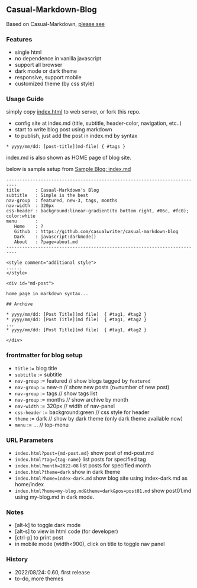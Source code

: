## Casual-Markdown-Blog
Based on Casual-Markdown, [please see](https://casualwriter.github.io/casual-markdown/blog)


### Features

* single html
* no dependence in vanilla javascript
* support all browser
* dark mode or dark theme
* responsive, support mobile
* customized theme (by css style)

### Usage Guide

simply copy [index.html](https://github.com/casualwriter/casual-markdown-page/blob/main/source/index.html) to web server, or fork this repo. 

* config site at index.md (title, subtitle, header-color, navigation, etc..)
* start to write blog post using markdown
* to publish, just add the post in index.md by syntax 

~~~
* yyyy/mm/dd: [post-title](md-file) { #tags }
~~~

index.md is also shown as HOME page of blog site. 

below is sample setup from [Sample Blog: index.md](https://raw.githubusercontent.com/casualwriter/casual-markdown-blog/main/source/index.md)

~~~  
--------------------------------------------------------------------------
title      : Casual-Markdown's Blog 
subtitle   : Simple is the best
nav-group  : featured, new-3, tags, months
nav-width  : 320px
css-header : background:linear-gradient(to bottom right, #06c, #fc0); color:white
menu       : 
   Home    : ?
   Github  : https://github.com/casualwriter/casual-markdown-blog
   Dark    : javascript:darkmode()
   About   : ?page=about.md
--------------------------------------------------------------------------

<style comment="additional style">
......
</style>

<div id="md-post">

home page in markdown syntax...

## Archive

* yyyy/mm/dd: [Post Title](md file)  { #tag1, #tag2 }
* yyyy/mm/dd: [Post Title](md file)  { #tag1, #tag2 }
...
* yyyy/mm/dd: [Post Title](md file)  { #tag1, #tag2 }

</div>
~~~ 

### frontmatter for blog setup

* `title` := blog title
* `subtitle` := subtitle
* `nav-group` := featured // show blogs tagged by `featured`
* `nav-group` := new-n    // show new posts (n=number of new post)
* `nav-group` := tags     // show tags list
* `nav-group` := months   // show archive by month
* `nav-width` := 320px    // width of nav-panel
* `css-header` := background:green   // css style for header
* `theme` := dark        // show by dark theme (only dark theme available now)
* `menu` :=  ...         // top-menu 

### URL Parameters

* `index.html?post={md-post.md}`  show post of md-post.md 
* `index.html?tag={tag-name}`  list posts for specified tag
* `index.html?month=2022-08`  list posts for specified month
* `index.html?theme=dark`  show in dark theme
* `index.html?home=index-dark.md`  show blog site using index-dark.md as home/index
* `index.html?home=my-blog.md&theme=dark&pos=post01.md` show post01.md using my-blog.md in dark mode.

### Notes

* [alt-k] to toggle dark mode
* [alt-s] to view in html code (for developer)
* [ctrl-p] to print post
* in mobile mode (width<900), click on title to toggle nav panel

### History

* 2022/08/24: 0.60, first release
* to-do, more themes
 
